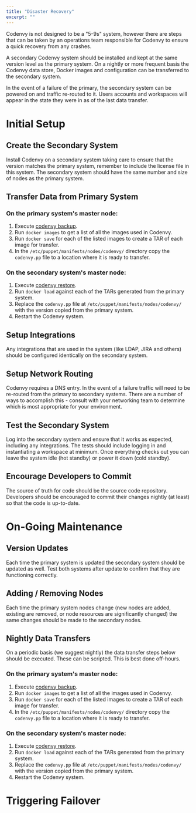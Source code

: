 ```yaml
---
title: "Disaster Recovery"
excerpt: ""
---
```

Codenvy is not designed to be a "5-9s" system, however there are steps that can be taken by an operations team responsible for Codenvy to ensure a quick recovery from any crashes.

A secondary Codenvy system should be installed and kept at the same version level as the primary system. On a nightly or more frequent basis the Codenvy data store, Docker images and configuration can be transferred to the secondary system.

In the event of a failure of the primary, the secondary system can be powered on and traffic re-routed to it. Users accounts and workspaces will appear in the state they were in as of the last data transfer.  

# Initial Setup
## Create the Secondary System
Install Codenvy on a secondary system taking care to ensure that the version matches the primary system, remember to include the license file in this system. The secondary system should have the same number and size of nodes as the primary system.

## Transfer Data from Primary System
### On the primary system's master node:
1. Execute [codenvy backup](https://codenvy.readme.io/docs/cli#codenvy-backup).
2. Run `docker images` to get a list of all the images used in Codenvy.
3. Run `docker save` for each of the listed images to create a TAR of each image for transfer.
4. In the `/etc/puppet/manifests/nodes/codenvy/` directory copy the `codenvy.pp` file to a location where it is ready to transfer.

### On the secondary system's master node:
1. Execute [codenvy restore](https://codenvy.readme.io/docs/cli#codenvy-restore).
2. Run `docker load` against each of the TARs generated from the primary system.
3. Replace the `codenvy.pp` file at `/etc/puppet/manifests/nodes/codenvy/` with the version copied from the primary system.
4. Restart the Codenvy system.

## Setup Integrations
Any integrations that are used in the system (like LDAP, JIRA and others) should be configured identically on the secondary system.

## Setup Network Routing
Codenvy requires a DNS entry. In the event of a failure traffic will need to be re-routed from the primary to secondary systems. There are a number of ways to accomplish this - consult with your networking team to determine which is most appropriate for your environment.

## Test the Secondary System
Log into the secondary system and ensure that it works as expected, including any integrations. The tests should include logging in and instantiating a workspace at minimum. Once everything checks out you can leave the system idle (hot standby) or power it down (cold standby).

## Encourage Developers to Commit
The source of truth for code should be the source code repository. Developers should be encouraged to commit their changes nightly (at least) so that the code is up-to-date.

# On-Going Maintenance
## Version Updates
Each time the primary system is updated the secondary system should be updated as well.  Test both systems after update to confirm that they are functioning correctly.

## Adding / Removing Nodes
Each time the primary system nodes change (new nodes are added, existing are removed, or node resources are significantly changed) the same changes should be made to the secondary nodes.

## Nightly Data Transfers
On a periodic basis (we suggest nightly) the data transfer steps below should be executed. These can be scripted.  This is best done off-hours.

### On the primary system's master node:
1. Execute [codenvy backup](https://codenvy.readme.io/docs/cli#codenvy-backup).
2. Run `docker images` to get a list of all the images used in Codenvy.
3. Run `docker save` for each of the listed images to create a TAR of each image for transfer.
4. In the `/etc/puppet/manifests/nodes/codenvy/` directory copy the `codenvy.pp` file to a location where it is ready to transfer.

### On the secondary system's master node:
1. Execute [codenvy restore](https://codenvy.readme.io/docs/cli#codenvy-restore).
2. Run `docker load` against each of the TARs generated from the primary system.
3. Replace the `codenvy.pp` file at `/etc/puppet/manifests/nodes/codenvy/` with the version copied from the primary system.
4. Restart the Codenvy system.

# Triggering Failover
